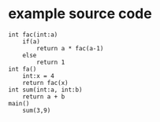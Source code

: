 # example source code
    int fac(int:a)
    	if(a)
    		return a * fac(a-1)
    	else
    		return 1
    int fa()
    	int:x = 4
    	return fac(x)
    int sum(int:a, int:b)
    	return a + b
    main()
    	sum(3,9)
